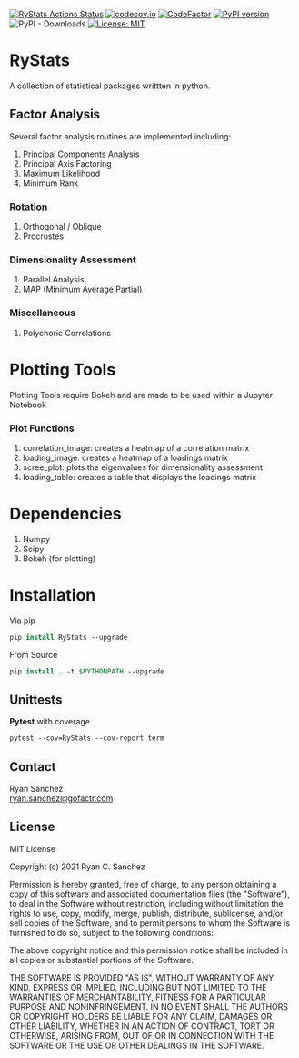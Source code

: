 [![RyStats Actions Status](https://github.com/eribean/RyStats/workflows/RyStats/badge.svg)](https://github.com/eribean/RyStats/actions)
[![codecov.io](https://codecov.io/gh/eribean/RyStats/coverage.svg?branch=main)](https://codecov.io/gh/eribean/RyStats)
[![CodeFactor](https://www.codefactor.io/repository/github/eribean/RyStats/badge)](https://www.codefactor.io/repository/github/eribean/RyStats)
[![PyPI version](https://badge.fury.io/py/RyStats.svg)](https://badge.fury.io/py/RyStats)
![PyPI - Downloads](https://img.shields.io/pypi/dm/RyStats?color=darkgreen)
[![License: MIT](https://img.shields.io/badge/License-MIT-green.svg)](https://opensource.org/licenses/MIT)

# RyStats

A collection of statistical packages writtten in python.

## Factor Analysis

Several factor analysis routines are implemented including:

1. Principal Components Analysis
2. Principal Axis Factoring
3. Maximum Likelihood
4. Minimum Rank

### Rotation

1. Orthogonal / Oblique
2. Procrustes

### Dimensionality Assessment

 1. Parallel Analysis
 2. MAP (Minimum Average Partial)

### Miscellaneous

1. Polychoric Correlations

# Plotting Tools

Plotting Tools require Bokeh and are made to be used within a Jupyter Notebook

### Plot Functions

1. correlation_image: creates a heatmap of a correlation matrix
2. loading_image: creates a heatmap of a loadings matrix
3. scree_plot: plots the eigenvalues for dimensionality assessment
4. loading_table: creates a table that displays the loadings matrix

# Dependencies

1. Numpy
2. Scipy
3. Bokeh (for plotting)

# Installation

Via pip

```csh
pip install RyStats --upgrade
```

From Source

```csh
pip install . -t $PYTHONPATH --upgrade
```

## Unittests

**Pytest** with coverage

```csh
pytest --cov=RyStats --cov-report term
```

## Contact

Ryan Sanchez  
ryan.sanchez@gofactr.com

## License

MIT License

Copyright (c) 2021 Ryan C. Sanchez

Permission is hereby granted, free of charge, to any person obtaining a copy
of this software and associated documentation files (the "Software"), to deal
in the Software without restriction, including without limitation the rights
to use, copy, modify, merge, publish, distribute, sublicense, and/or sell
copies of the Software, and to permit persons to whom the Software is
furnished to do so, subject to the following conditions:

The above copyright notice and this permission notice shall be included in all
copies or substantial portions of the Software.

THE SOFTWARE IS PROVIDED "AS IS", WITHOUT WARRANTY OF ANY KIND, EXPRESS OR
IMPLIED, INCLUDING BUT NOT LIMITED TO THE WARRANTIES OF MERCHANTABILITY,
FITNESS FOR A PARTICULAR PURPOSE AND NONINFRINGEMENT. IN NO EVENT SHALL THE
AUTHORS OR COPYRIGHT HOLDERS BE LIABLE FOR ANY CLAIM, DAMAGES OR OTHER
LIABILITY, WHETHER IN AN ACTION OF CONTRACT, TORT OR OTHERWISE, ARISING FROM,
OUT OF OR IN CONNECTION WITH THE SOFTWARE OR THE USE OR OTHER DEALINGS IN THE
SOFTWARE.
